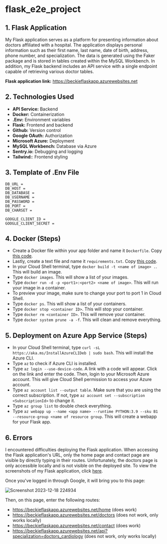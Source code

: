 # flask_e2e_project

## 1. Flask Application
My Flask application serves as a platform for presenting information about doctors affiliated with a hospital. The application displays personal information such as their first name, last name, date of birth, address, phone number, and specialization. The data is generated using the Faker package and is stored in tables created within the MySQL Workbench. In addition, my Flask backend includes an API service with a single endpoint capable of retrieving various doctor tables.

**Flask application link:** https://beckieflaskapp.azurewebsites.net

## 2. Technologies Used
- **API Service:** Backend
- **Docker:** Containerization
- **.Env:** Environment variables
- **Flask:** Frontend and backend
- **Github:** Version control
- **Google OAuth:** Authorization
- **Microsoft Azure:** Deployment 
- **MySQL Workbench:** Database via Azure
- **Sentry.io:** Debugging and logging
- **Tailwind:**: Frontend styling

## 3. Template of .Env File

```
DB_URL = 
DB_HOST =
DB_DATABASE =
DB_USERNAME = 
DB_PASSWORD = 
DB_PORT = 
DB_CHARSET = 

GOOGLE_CLIENT_ID = 
GOOGLE_CLIENT_SECRET = 
```

## 4. Docker (Steps)
- Create a Docker file within your app folder and name it `Dockerfile`. Copy [this code](https://github.com/Beczheng/flask_e2e_project/blob/main/app/dockerfile).
- Lastly, create a text file and name it `requirements.txt`. Copy [this code](https://github.com/Beczheng/flask_e2e_project/blob/main/app/requirements.txt).
- In your Cloud Shell terminal, type `docker build -t <name of image> .`. This will build an image.
- Type `docker images`. This will show a list of your images.
- Type `docker run -d -p <port1>:<port2> <name of image>`. This will run your image in a container. 
- To preview your image, make sure to change your port to port 1 in Cloud Shell.
- Type `docker ps`. This will show a list of your containers.
- Type `docker stop <container ID>`. This will stop your container.
- Type `docker rm <container ID>`. This will remove your container.
- Type `docker system prune -a -f`. This will clean and remove everything.

## 5. Deployment on Azure App Service (Steps)
- In your Cloud Shell terminal, type `curl -sL https://aka.ms/InstallAzureCLIDeb | sudo bash`. This will install the Azure CLI.
- Type `az` to check if Azure CLI is installed.
- Type `az login --use-device-code`. A link with a code will appear. Click on the link and enter the code. Then, login to your Microsoft Azure account. This will give Cloud Shell permission to access your Azure account.
- Type `az account list --output table`. Make sure that you are using the correct subscription. If not, type `az account set --subscription <SubscriptionId>` to change it.
- Type `az group list` to double check everything.
- Type `az webapp up --name <app name> --runtime PYTHON:3.9 --sku B1 --resource-group <name of resource group`. This will create a webapp for your Flask app.

## 6. Errors
I encountered difficulties deploying the Flask application. When accessing the Flask application's URL, only the home page and contact page are visible by directly typing in their routes. Unfortunately, the doctors page is only accessible locally and is not visible on the deployed site. To view the screenshots of my Flask application, click [here](https://github.com/Beczheng/flask_e2e_project/tree/main/docs).

Once you've logged in through Google, it will bring you to this page:

![Screenshot 2023-12-18 224934](https://github.com/Beczheng/flask_e2e_project/assets/123920253/1437a162-b7b5-4738-a74c-6f2637e85ade)

Then, on this page, enter the following routes:
- https://beckieflaskapp.azurewebsites.net/home (does work)
- https://beckieflaskapp.azurewebsites.net/doctors (does not work, only works locally)
- https://beckieflaskapp.azurewebsites.net/contact (does work)
- https://beckieflaskapp.azurewebsites.net/api?specialization=doctors_cardiology (does not work, only works locally)